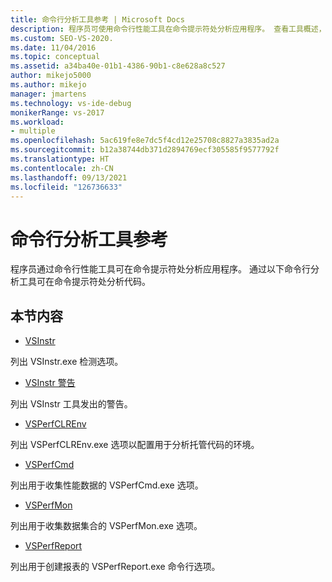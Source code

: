 ```yaml
---
title: 命令行分析工具参考 | Microsoft Docs
description: 程序员可使用命令行性能工具在命令提示符处分析应用程序。 查看工具概述，其中有指向详细信息的链接。
ms.custom: SEO-VS-2020.
ms.date: 11/04/2016
ms.topic: conceptual
ms.assetid: a34ba40e-01b1-4386-90b1-c8e628a8c527
author: mikejo5000
ms.author: mikejo
manager: jmartens
ms.technology: vs-ide-debug
monikerRange: vs-2017
ms.workload:
- multiple
ms.openlocfilehash: 5ac619fe8e7dc5f4cd12e25708c8827a3835ad2a
ms.sourcegitcommit: b12a38744db371d2894769ecf305585f9577792f
ms.translationtype: HT
ms.contentlocale: zh-CN
ms.lasthandoff: 09/13/2021
ms.locfileid: "126736633"
---
```

# <a name="command-line-profiling-tools-reference"></a>命令行分析工具参考
程序员通过命令行性能工具可在命令提示符处分析应用程序。 通过以下命令行分析工具可在命令提示符处分析代码。

## <a name="in-this-section"></a>本节内容
- [VSInstr](../profiling/vsinstr.md)

 列出 VSInstr.exe 检测选项。

- [VSInstr 警告](../profiling/vsinstr-warnings.md)

 列出 VSInstr 工具发出的警告。

- [VSPerfCLREnv](../profiling/vsperfclrenv.md)

 列出 VSPerfCLREnv.exe 选项以配置用于分析托管代码的环境。

- [VSPerfCmd](../profiling/vsperfcmd.md)

 列出用于收集性能数据的 VSPerfCmd.exe 选项。

- [VSPerfMon](../profiling/vsperfmon.md)

 列出用于收集数据集合的 VSPerfMon.exe 选项。

- [VSPerfReport](../profiling/vsperfreport.md)

 列出用于创建报表的 VSPerfReport.exe 命令行选项。
